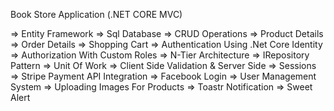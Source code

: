 Book Store Application (.NET CORE MVC)

=> Entity Framework
=> Sql Database
=> CRUD Operations
=> Product Details
=> Order Details
=> Shopping Cart
=> Authentication Using .Net Core Identity
=> Authorization With Custom Roles
=> N-Tier Architecture
=> IRepository Pattern
=> Unit Of Work
=> Client Side Validation & Server Side
=> Sessions
=> Stripe Payment API Integration
=> Facebook Login
=> User Management System
=> Uploading Images For Products
=> Toastr Notification
=> Sweet Alert
